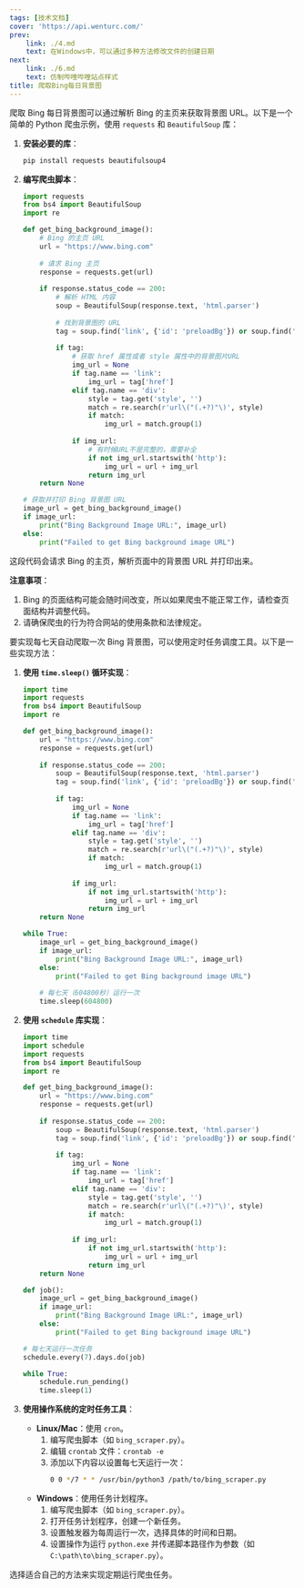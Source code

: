 ```yaml
---
tags: [技术文档]
cover: 'https://api.wenturc.com/'
prev:
    link: ./4.md
    text: 在Windows中，可以通过多种方法修改文件的创建日期
next:
    link: ./6.md
    text: 仿制哔哩哔哩站点样式
title: 爬取Bing每日背景图
---
```



爬取 Bing 每日背景图可以通过解析 Bing 的主页来获取背景图 URL。以下是一个简单的 Python 爬虫示例，使用 `requests` 和 `BeautifulSoup` 库：

1. **安装必要的库**：
    ```bash
    pip install requests beautifulsoup4
    ```

2. **编写爬虫脚本**：

    ```python
    import requests
    from bs4 import BeautifulSoup
    import re

    def get_bing_background_image():
        # Bing 的主页 URL
        url = "https://www.bing.com"
        
        # 请求 Bing 主页
        response = requests.get(url)
        
        if response.status_code == 200:
            # 解析 HTML 内容
            soup = BeautifulSoup(response.text, 'html.parser')
            
            # 找到背景图的 URL
            tag = soup.find('link', {'id': 'preloadBg'}) or soup.find('div', {'id': 'bgDiv'})
            
            if tag:
                # 获取 href 属性或者 style 属性中的背景图片URL
                img_url = None
                if tag.name == 'link':
                    img_url = tag['href']
                elif tag.name == 'div':
                    style = tag.get('style', '')
                    match = re.search(r'url\("(.+?)"\)', style)
                    if match:
                        img_url = match.group(1)
                
                if img_url:
                    # 有时候URL不是完整的，需要补全
                    if not img_url.startswith('http'):
                        img_url = url + img_url
                    return img_url
        return None

    # 获取并打印 Bing 背景图 URL
    image_url = get_bing_background_image()
    if image_url:
        print("Bing Background Image URL:", image_url)
    else:
        print("Failed to get Bing background image URL")

    ```

这段代码会请求 Bing 的主页，解析页面中的背景图 URL 并打印出来。

**注意事项**：
1. Bing 的页面结构可能会随时间改变，所以如果爬虫不能正常工作，请检查页面结构并调整代码。
2. 请确保爬虫的行为符合网站的使用条款和法律规定。

要实现每七天自动爬取一次 Bing 背景图，可以使用定时任务调度工具。以下是一些实现方法：

1. **使用 `time.sleep()` 循环实现**：
    ```python
    import time
    import requests
    from bs4 import BeautifulSoup
    import re

    def get_bing_background_image():
        url = "https://www.bing.com"
        response = requests.get(url)
        
        if response.status_code == 200:
            soup = BeautifulSoup(response.text, 'html.parser')
            tag = soup.find('link', {'id': 'preloadBg'}) or soup.find('div', {'id': 'bgDiv'})
            
            if tag:
                img_url = None
                if tag.name == 'link':
                    img_url = tag['href']
                elif tag.name == 'div':
                    style = tag.get('style', '')
                    match = re.search(r'url\("(.+?)"\)', style)
                    if match:
                        img_url = match.group(1)
                
                if img_url:
                    if not img_url.startswith('http'):
                        img_url = url + img_url
                    return img_url
        return None

    while True:
        image_url = get_bing_background_image()
        if image_url:
            print("Bing Background Image URL:", image_url)
        else:
            print("Failed to get Bing background image URL")
        
        # 每七天（604800秒）运行一次
        time.sleep(604800)
    ```

2. **使用 `schedule` 库实现**：
    ```python
    import time
    import schedule
    import requests
    from bs4 import BeautifulSoup
    import re

    def get_bing_background_image():
        url = "https://www.bing.com"
        response = requests.get(url)
        
        if response.status_code == 200:
            soup = BeautifulSoup(response.text, 'html.parser')
            tag = soup.find('link', {'id': 'preloadBg'}) or soup.find('div', {'id': 'bgDiv'})
            
            if tag:
                img_url = None
                if tag.name == 'link':
                    img_url = tag['href']
                elif tag.name == 'div':
                    style = tag.get('style', '')
                    match = re.search(r'url\("(.+?)"\)', style)
                    if match:
                        img_url = match.group(1)
                
                if img_url:
                    if not img_url.startswith('http'):
                        img_url = url + img_url
                    return img_url
        return None

    def job():
        image_url = get_bing_background_image()
        if image_url:
            print("Bing Background Image URL:", image_url)
        else:
            print("Failed to get Bing background image URL")

    # 每七天运行一次任务
    schedule.every(7).days.do(job)

    while True:
        schedule.run_pending()
        time.sleep(1)
    ```

3. **使用操作系统的定时任务工具**：
    - **Linux/Mac**：使用 `cron`。
        1. 编写爬虫脚本（如 `bing_scraper.py`）。
        2. 编辑 `crontab` 文件：`crontab -e`
        3. 添加以下内容以设置每七天运行一次：
            ```bash
            0 0 */7 * * /usr/bin/python3 /path/to/bing_scraper.py
            ```
    - **Windows**：使用任务计划程序。
        1. 编写爬虫脚本（如 `bing_scraper.py`）。
        2. 打开任务计划程序，创建一个新任务。
        3. 设置触发器为每周运行一次，选择具体的时间和日期。
        4. 设置操作为运行 `python.exe` 并传递脚本路径作为参数（如 `C:\path\to\bing_scraper.py`）。

选择适合自己的方法来实现定期运行爬虫任务。
